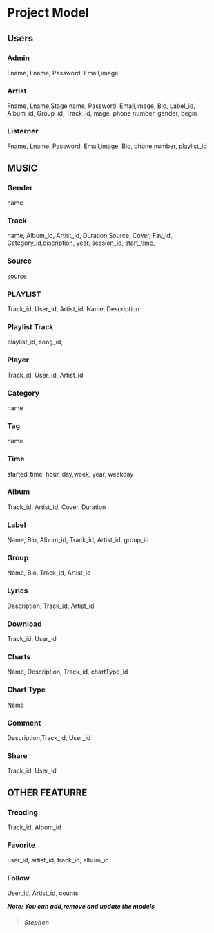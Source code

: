 # **Project Model**

## Users

### Admin

Fname, Lname, Password, Email,image

### Artist

Fname, Lname,Stage name, Password, Email,image, Bio, Label_id, Album_id, Group_id, Track_id,Image, phone number, gender, begin

### Listerner

Fname, Lname, Password, Email,image, Bio, phone number, playlist_id

## MUSIC

### Gender

name
### Track

name, Album_id, Artist_id, Duration,Source, Cover, Fav_id, Category_id,discription, year, session_id, start_time,

### Source

source
### PLAYLIST

Track_id, User_id, Artist_id, Name, Description

### Playlist Track

playlist_id, song_id,
### Player

Track_id, User_id, Artist_id

### Category

name

### Tag

name

### Time

started_time, hour, day,week, year, weekday
### Album

Track_id, Artist_id, Cover, Duration

### Label

Name, Bio, Album_id, Track_id, Artist_id, group_id

### Group

Name, Bio, Track_id, Artist_id

### Lyrics

Description, Track_id, Artist_id

### Download

Track_id, User_id

### Charts

Name, Description, Track_id, chartType_id

### Chart Type

Name

### Comment

Description,Track_id, User_id

### Share

Track_id, User_id

## OTHER FEATURRE

### Treading

Track_id, Album_id

### Favorite

user_id, artist_id, track_id, album_id

### Follow

User_id, Artist_id, counts

***Note: You can add,remove and update the models***

> #### *Stephen*
